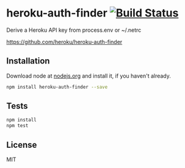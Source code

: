 # heroku-auth-finder [![Build Status](https://travis-ci.org/heroku/heroku-auth-finder.png?branch=master)](https://travis-ci.org/heroku/heroku-auth-finder)

Derive a Heroku API key from process.env or ~/.netrc

https://github.com/heroku/heroku-auth-finder

## Installation

Download node at [nodejs.org](http://nodejs.org) and install it, if you haven't already.

```sh
npm install heroku-auth-finder --save
```


## Tests

```sh
npm install
npm test
```

## License

MIT

